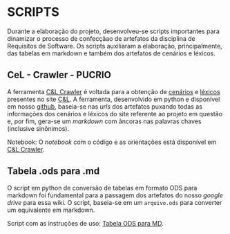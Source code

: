 # SCRIPTS

Durante a elaboração do projeto, desenvolveu-se scripts importantes para dinamizar o processo de confecçãao de artefatos da disciplina de Requisitos de Software. Os scripts auxiliaram a elaboração, principalmente, das tabelas em markdown e também dos artefatos de cenários e léxicos.

## CeL - Crawler - PUCRIO

A ferramenta [C&L Crawler](https://github.com/WelisonR/2019.1-Requisitos-Brainly/blob/master/scripts/CeL_crawler_pucrio.ipynb) é voltada para a obtenção de [cenários](cenarios10x5f8c4.md) e [léxicos](lexicos10x5f8c4.md) presentes no site [C&L](http://pes.inf.puc-rio.br/cel/aplicacao/). A ferramenta, desenvolvido em python e disponível em nosso [github](https://github.com/WelisonR/2019.1-Requisitos-Brainly/blob/master/scripts/CeL_crawler_pucrio.ipynb), baseia-se nas _urls_ dos artefatos puxando todas as informações dos cenários e léxicos do site  referente ao projeto em questão e, por fim, gera-se um _markdown_ com âncoras nas palavras chaves (inclusive sinônimos).


Notebook: O _notebook_ com o código e as orientações está disponível em [C&L Crawler](https://github.com/WelisonR/2019.1-Requisitos-Brainly/blob/master/scripts/CeL_crawler_pucrio.ipynb).

## Tabela .ods para .md

O script em python de conversão de tabelas em formato ODS para markdown foi fundamental para a passagem dos artefatos do nosso _google drive_ para essa wiki. O script, baseia-se em um `arquivo.ods` para converter um equivalente em markdown.

Script com as instruções de uso: [Tabela ODS para MD](https://github.com/WelisonR/2019.1-Requisitos-Brainly/blob/master/scripts/ods_para_md.py).